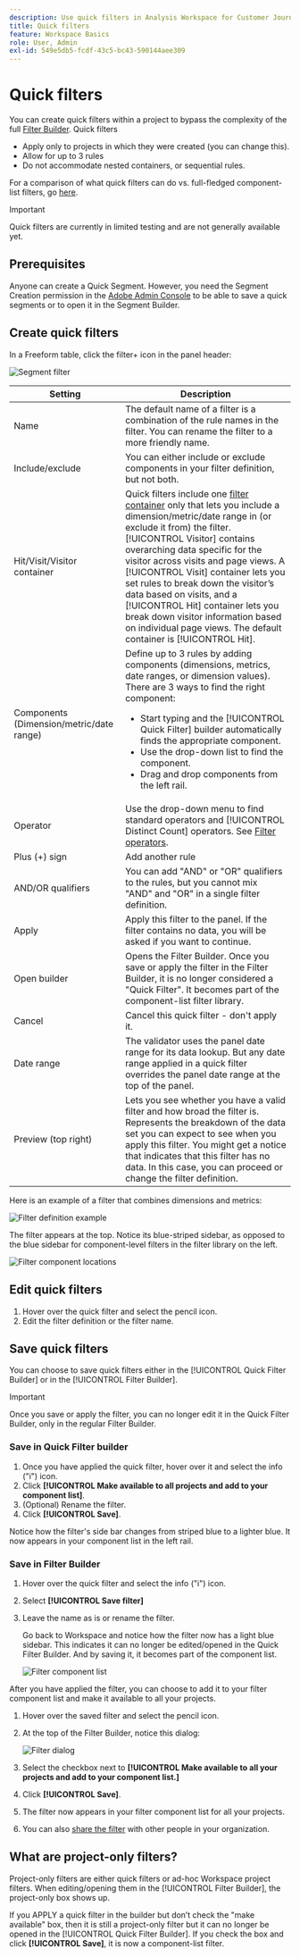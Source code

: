 ```yaml
---
description: Use quick filters in Analysis Workspace for Customer Journey Analytics
title: Quick filters
feature: Workspace Basics
role: User, Admin
exl-id: 549e5db5-fcdf-43c5-bc43-590144aee309
---
```

# Quick filters

You can create quick filters within a project to bypass the complexity of the full [Filter Builder](/help/components/filters/create-filters.md). Quick filters

* Apply only to projects in which they were created (you can change this).
* Allow for up to 3 rules
* Do not accommodate nested containers, or sequential rules.

For a comparison of what quick filters can do vs. full-fledged component-list filters, go [here](/help/components/filters/filters-overview.md).

>[!IMPORTANT]
> Quick filters are currently in limited testing and are not generally available yet.

## Prerequisites

Anyone can create a Quick Segment. However, you need the Segment Creation permission in the [Adobe Admin Console](https://experienceleague.adobe.com/docs/analytics/admin/admin-console/permissions/summary-tables.html?lang=en#analytics-tools) to be able to save a quick segments or to open it in the Segment Builder.

## Create quick filters

In a Freeform table, click the filter+ icon in the panel header:

![Segment filter](assets/quick-seg1.png)

| Setting | Description |
| --- | --- |
| Name | The default name of a filter is a combination of the rule names in the filter. You can rename the filter to a more friendly name. |
| Include/exclude | You can either include or exclude components in your filter definition, but not both. |
| Hit/Visit/Visitor container | Quick filters include one [filter container](https://experienceleague.adobe.com/docs/analytics-platform/using/cja-components/cja-filters/filters-overview.html?lang=en#filter-containers) only that lets you include a dimension/metric/date range in (or exclude it from) the filter. [!UICONTROL Visitor] contains overarching data specific for the visitor across visits and page views. A [!UICONTROL Visit] container lets you set rules to break down the visitor’s data based on visits, and a [!UICONTROL Hit] container lets you break down visitor information based on individual page views. The default container is [!UICONTROL Hit]. |
| Components (Dimension/metric/date range) | Define up to 3 rules by adding components (dimensions, metrics, date ranges, or dimension values). There are 3 ways to find the right component:<ul><li>Start typing and the [!UICONTROL Quick Filter] builder automatically finds the appropriate component.</li><li>Use the drop-down list to find the component.</li><li>Drag and drop components from the left rail.</li></ul>  |
| Operator | Use the drop-down menu to find standard operators and [!UICONTROL Distinct Count] operators. See [Filter operators](operators.md). |
| Plus (+) sign | Add another rule |
| AND/OR qualifiers | You can add "AND" or "OR" qualifiers to the rules, but you cannot mix "AND" and "OR" in a single filter definition. |
| Apply | Apply this filter to the panel. If the filter contains no data, you will be asked if you want to continue. |
| Open builder | Opens the Filter Builder. Once you save or apply the filter in the Filter Builder, it is no longer considered a "Quick Filter". It becomes part of the component-list filter library. |
| Cancel | Cancel this quick filter - don't apply it. |
| Date range | The validator uses the panel date range for its data lookup. But any date range applied in a quick filter overrides the panel date range at the top of the panel.  |
| Preview (top right) | Lets you see whether you have a valid filter and how broad the filter is. Represents the breakdown of the data set you can expect to see when you apply this filter. You might get a notice that indicates that this filter has no data. In this case, you can proceed or change the filter definition. |

Here is an example of a filter that combines dimensions and metrics:

![Filter definition example](assets/quick-seg2.png)

The filter appears at the top. Notice its blue-striped sidebar, as opposed to the blue sidebar for component-level filters in the filter library on the left.

![Filter component locations](assets/quick-seg3.png)

## Edit quick filters

1. Hover over the quick filter and select the pencil icon.
1. Edit the filter definition or the filter name.

## Save quick filters

You can choose to save quick filters either in the [!UICONTROL Quick Filter Builder] or in the [!UICONTROL Filter Builder].

>[!IMPORTANT]
>Once you save or apply the filter, you can no longer edit it in the Quick Filter Builder, only in the regular Filter Builder.

### Save in Quick Filter builder

1. Once you have applied the quick filter, hover over it and select the info ("i") icon.
1. Click **[!UICONTROL Make available to all projects and add to your component list]**.
1. (Optional) Rename the filter.
1. Click **[!UICONTROL Save]**.

Notice how the filter's side bar changes from striped blue to a lighter blue. It now appears in your component list in the left rail.

### Save in Filter Builder

1. Hover over the quick filter and select the info ("i") icon.
1. Select **[!UICONTROL Save filter]**
1. Leave the name as is or rename the filter.

   Go back to Workspace and notice how the filter now has a light blue sidebar. This indicates it can no longer be edited/opened in the Quick Filter Builder. And by saving it, it becomes part of the component list.

   ![Filter component list](assets/quick-seg4.png)

After you have applied the filter, you can choose to add it to your filter component list and make it available to all your projects.

1. Hover over the saved filter and select the pencil icon.

1. At the top of the Filter Builder, notice this dialog:

   ![Filter dialog](assets/project-only.png)

1. Select the checkbox next to **[!UICONTROL Make available to all your projects and add to your component list.]**
1. Click **[!UICONTROL Save]**.
1. The filter now appears in your filter component list for all your projects.
1. You can also [share the filter](/help/components/filters/manage-filters.md) with other people in your organization.

## What are project-only filters?

Project-only filters are either quick filters or ad-hoc Workspace project filters. When editing/opening them in the [!UICONTROL Filter Builder], the project-only box shows up.

If you APPLY a quick filter in the builder but don’t check the "make available" box, then it is still a project-only filter but it can no longer be opened in the [!UICONTROL Quick Filter Builder]. If you check the box and click **[!UICONTROL Save]**, it is now a component-list filter.
